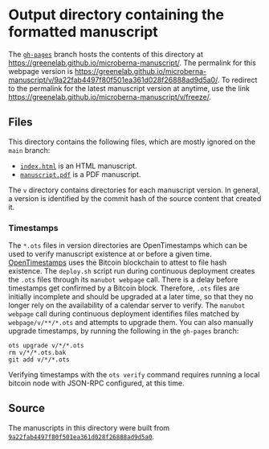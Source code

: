 # Output directory containing the formatted manuscript

The [`gh-pages`](https://github.com/greenelab/microberna-manuscript/tree/gh-pages) branch hosts the contents of this directory at <https://greenelab.github.io/microberna-manuscript/>.
The permalink for this webpage version is <https://greenelab.github.io/microberna-manuscript/v/9a22fab4497f80f501ea361d028f26888ad9d5a0/>.
To redirect to the permalink for the latest manuscript version at anytime, use the link <https://greenelab.github.io/microberna-manuscript/v/freeze/>.

## Files

This directory contains the following files, which are mostly ignored on the `main` branch:

+ [`index.html`](index.html) is an HTML manuscript.
+ [`manuscript.pdf`](manuscript.pdf) is a PDF manuscript.

The `v` directory contains directories for each manuscript version.
In general, a version is identified by the commit hash of the source content that created it.

### Timestamps

The `*.ots` files in version directories are OpenTimestamps which can be used to verify manuscript existence at or before a given time.
[OpenTimestamps](https://opentimestamps.org/) uses the Bitcoin blockchain to attest to file hash existence.
The `deploy.sh` script run during continuous deployment creates the `.ots` files through its `manubot webpage` call.
There is a delay before timestamps get confirmed by a Bitcoin block.
Therefore, `.ots` files are initially incomplete and should be upgraded at a later time, so that they no longer rely on the availability of a calendar server to verify.
The `manubot webpage` call during continuous deployment identifies files matched by `webpage/v/**/*.ots` and attempts to upgrade them.
You can also manually upgrade timestamps, by running the following in the `gh-pages` branch:

```shell
ots upgrade v/*/*.ots
rm v/*/*.ots.bak
git add v/*/*.ots
```

Verifying timestamps with the `ots verify` command requires running a local bitcoin node with JSON-RPC configured, at this time.

## Source

The manuscripts in this directory were built from
[`9a22fab4497f80f501ea361d028f26888ad9d5a0`](https://github.com/greenelab/microberna-manuscript/commit/9a22fab4497f80f501ea361d028f26888ad9d5a0).
